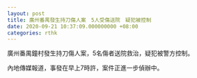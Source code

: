 ```yaml
---
layout: post
title: 廣州番禺發生持刀傷人案　5人受傷送院　疑犯被控制
date: 2020-09-21 10:37:09.000000000 +08:00
categories: rthk
---
```


廣州番禺鐘村發生持刀傷人案，5名傷者送院救治，疑犯被警方控制。

內地傳媒報道，事發在早上7時許，案件正進一步偵辦中。
